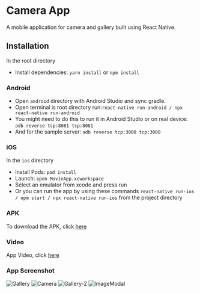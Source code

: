# Camera App

A mobile application for camera and gallery built using React Native.

## Installation

In the root directory
* Install dependencies: `yarn install` or `npm install`


### Android

* Open `android` directory with Android Studio and sync gradle.
* Open terminal is root directory run:`react-native run-android / npx react-native run-android`
* You might need to do this to run it in Android Studio or on real device: `adb reverse tcp:8081 tcp:8081`
* And for the sample server: `adb reverse tcp:3000 tcp:3000`


### iOS
In the `ios` directory

* Install Pods: `pod install`
* Launch: `open MovieApp.xcworkspace` 
* Select an emulator from xcode and press run
* Or you can run the app by using these commands `react-native run-ios / npm start / npx react-native run-ios` from the project directory

### APK

To download the APK, click [here](https://drive.google.com/file/d/1kQflFfEf0dRxiyDHIUbRFhdFoBhx2opK/view?usp=sharing)

### Video
App Video, click [here](https://youtu.be/ma487x6NQNE)


### App Screenshot

![Gallery](https://user-images.githubusercontent.com/21161336/171006635-8e7d48e9-dad8-4615-87bc-bf877a167542.png)
![Camera](https://user-images.githubusercontent.com/21161336/171007171-cf266341-610b-4909-b0d0-44b25663a768.png)
![Gallery-2](https://user-images.githubusercontent.com/21161336/171007255-d09e919c-106a-4662-92ea-fff34f3c907e.png)
![ImageModal](https://user-images.githubusercontent.com/21161336/171007442-3291eb7b-27d2-46d5-99b6-91a4ea204924.png)